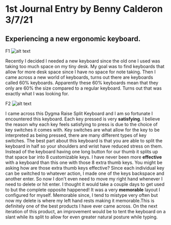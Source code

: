 #  1st Journal Entry by Benny Calderon 3/7/21
## Experiencing a new ergonomic keyboard.


F1 ![alt text](https://i.imgur.com/pZ9EVh9.jpg)


Recently I decided I needed a new keyboard since the old one I used was taking too much space on my tiny desk. My goal was to find keyboards that allow for more desk space since I have no space for note taking. Then I came across a new world of keyboards, turns out there are keyboards called 60% keyboards. Apparently these 60% keyboards mean that they only are 60% the size compared to a regular keyboard. Turns out that was exactly what I was looking for.


F2 ![alt text](https://i.imgur.com/vd26SDX.jpg)


I came across this Dygma Raise Split Keyboard and I am so fortunate I encountered this keyboard. Each key pressed is very **satisfying**. I believe the reason why each key feels satisfying to press is due to the choice of key switches it comes with. Key switches are what allow for the key to be interpreted as being pressed, there are many different types of key switches. The best part about this keyboard is that you are able to split the keyboard in half so your shoulders and wrist have reduced stress on them. Instead of the keyboard having one long button for our thumb it splits up that space bar into 8 customizable keys. I have never been more **effective** with a keyboard than this one with those 8 extra thumb keys. You might be asking how are those extra thumb keys effective? Since each individual key can be switched to whatever action, I made one of the keys backspace and another enter. So now I don't even need to move my right hand whenever I need to delete or hit enter. I thought it would take a couple days to get used to but the complete opposite happened! It was a very **memorable** layout I configured for myself. Memorable since, I tend to mistype very often but now my delete is where my left hand rests making it memorable.This is definitely one of the best products I have ever came across. On the next iteration of this product, an improvement would be to tent the keyboard on a slant while its split to allow for even greater natural posture while typing. 

